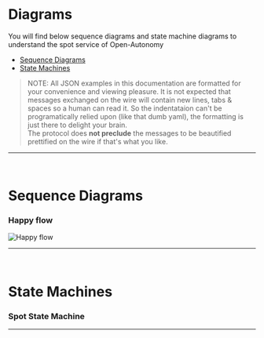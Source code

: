 # Diagrams

You will find below sequence diagrams and state machine diagrams to understand the spot service of Open-Autonomy
- [Sequence Diagrams](#sequence-diagrams)
- [State Machines](#state-machines)


> NOTE: All JSON examples in this documentation are formatted for your convenience and viewing pleasure.  It is not expected that messages exchanged on the wire will contain new lines, tabs & spaces so a human can read it. So the indentataion can't be programatically relied upon (like that dumb yaml), the formatting is just there to delight your brain. <br> The protocol does **not preclude** the messages to be beautified prettified on the wire if that's what you like.
---

<br>

# Sequence Diagrams
### Happy flow
![Happy flow](http://www.plantuml.com/plantuml/proxy?cache=no&src=https://raw.githubusercontent.com/open-autonomy/spot/diagram/SpotService_SequenceDiagram.puml)

---

<br>

# State Machines
### Spot State Machine
---

<br>
